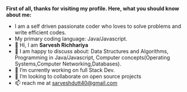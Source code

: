 <b>First of all, thanks for visiting my profile. Here, what you should know about me:</b>
- I am a self driven passionate coder who loves to solve problems and write efficient codes.
-  My primary coding language: Java/Javascript.
-  👋 Hi, I am <b>Sarvesh Richhariya</b>
- 👀 I am happy to discuss about: Data Structures and Algorithms, Programming in Java/Javascript, Computer concepts(Operating Systems,Computer Networking,Databases).
- 🌱 I’m currently working on full Stack Dev.
- 💞️ I’m looking to collaborate on open source projects
- 📫 reach me at sarveshdutt40@gmail.com

<!---
sarveshdutt17feb/sarveshdutt17feb is a ✨ special ✨ repository because its `README.md` (this file) appears on your GitHub profile.
You can click the Preview link to take a look at your changes.
--->

